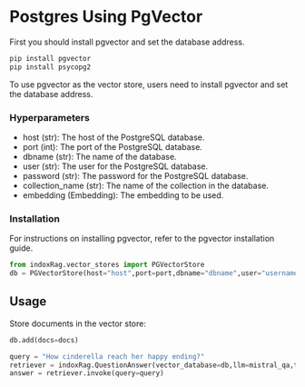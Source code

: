 # Postgres Using PgVector

First you should install pgvector and set the database address.

```python
pip install pgvector
pip install psycopg2
```

To use pgvector as the vector store, users need to install pgvector and
set the database address.

### Hyperparameters

- host (str): The host of the PostgreSQL database.
- port (int): The port of the PostgreSQL database.
- dbname (str): The name of the database.
- user (str): The user for the PostgreSQL database.
- password (str): The password for the PostgreSQL database.
- collection_name (str): The name of the collection in the database.
- embedding (Embedding): The embedding to be used.

### Installation

For instructions on installing pgvector, refer to the pgvector
installation guide.

```python
from indoxRag.vector_stores import PGVectorStore
db = PGVectorStore(host="host",port=port,dbname="dbname",user="username",password="password",collection_name="sample",embedding=embed)
```

## Usage

Store documents in the vector store:

```python
db.add(docs=docs)
```

```python
query = "How cinderella reach her happy ending?"
retriever = indoxRag.QuestionAnswer(vector_database=db,llm=mistral_qa,top_k=5, document_relevancy_filter=True)
answer = retriever.invoke(query=query)
```
